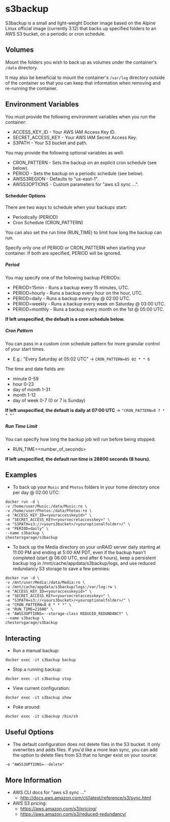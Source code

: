 # s3backup

S3backup is a small and light-weight Docker image based on the Alpine Linux official image (currently 3.12) that backs up specified folders to an AWS S3 bucket, on a periodic or cron schedule.

## Volumes

Mount the folders you wish to back up as volumes under the container's `/data` directory.

It may also be beneficial to mount the container's `/var/log` directory outside of the container so that you can keep that information when removing and re-running the container.

## Environment Variables

You must provide the following environment variables when you run the container:
- ACCESS_KEY_ID     - Your AWS IAM Access Key ID.
- SECRET_ACCESS_KEY - Your AWS IAM Secret Access Key.
- S3PATH            - Your S3 bucket and path.

You may provide the following optional variables as well:
- CRON_PATTERN - Sets the backup on an explicit cron schedule (see below).
- PERIOD       - Sets the backup on a periodic schedule (see below).
- AWSS3REGION  - Defaults to "us-east-1".
- AWSS3OPTIONS - Custom parameters for "aws s3 sync ...".

#### Scheduler Options

There are two ways to schedule when your backups start:
- Periodically (PERIOD)
- Cron Schedule (CRON_PATTERN)

You can also set the run time (RUN_TIME) to limit how long the backup can run.

Specify only one of PERIOD or CRON_PATTERN when starting your container. If both are specified, PERIOD will be ignored.

##### Period

You may specify one of the following backup PERIODs:
- PERIOD=15min   - Runs a backup every 15 minutes, UTC.
- PERIOD=hourly  - Runs a backup every hour on the hour, UTC.
- PERIOD=daily   - Runs a backup every day @ 02:00 UTC.
- PERIOD=weekly  - Runs a backup every week on Saturday @ 03:00 UTC.
- PERIOD=monthly - Runs a backup every month on the 1st @ 05:00 UTC.

**If left unspecified, the default is a cron schedule below.**

##### Cron Pattern

You can pass in a custom cron schedule pattern for more granular control of your start times.
- E.g.: "Every Saturday at 05:02 UTC" -> `CRON_PATTERN=05 02 * * 6`

The time and date fields are:
- minute         0-59
- hour           0-23
- day of month   1-31
- month          1-12
- day of week    0-7 (0 or 7 is Sunday)

**If left unspecified, the default is daily at 07:00 UTC** -> `"CRON_PATTERN=0 7 * * *"`

##### Run Time Limit

You can specify how long the backup job will run before being stopped.
- RUN_TIME=<number_of_seconds>

**If left unspecified, the default run time is 28800 seconds (8 hours).**

## Examples

- To back up your `Music` and `Photos` folders in your home directory once per day @ 02:00 UTC:

```
docker run -d \
-v /home/user/Music:/data/Music:ro \
-v /home/user/Photos:/data/Photos:ro \
-e "ACCESS_KEY_ID=<youraccesskeyid>" \
-e "SECRET_ACCESS_KEY=<yoursecretaccesskey>" \
-e "S3PATH=s3://<yours3bucket>/<youroptionalfolder>/" \
-e "PERIOD=daily" \
--name s3backup \
chestersgarage/s3backup
```

- To back up the Media directory on your unRAID server daily starting at 11:00 PM and ending at 5:00 AM PDT, even if the backup hasn't completed (start @ 06:00 UTC, end after 6 hours), keep a persistent backup log in /mnt/cache/appdata/s3backup/logs, and use reduced redundancy S3 storage to save a few pennies:

```
docker run -d \
-v /mnt/user/Media:/data/Media:ro \
-v /mnt/cache/appdata/s3backup/logs:/var/log:rw \
-e "ACCESS_KEY_ID=<youraccesskeyid>" \
-e "SECRET_ACCESS_KEY=<yoursecretaccesskey>" \
-e "S3PATH=s3://<yours3bucket>/<youroptionalfolder>/" \
-e "CRON_PATTERN=0 6 * * *" \
-e "RUN_TIME=21600" \
-e "AWSS3OPTIONS=--storage-class REDUCED_REDUNDANCY" \
--name s3backup \
chestersgarage/s3backup
```
## Interacting

- Run a manual backup:

```
docker exec -it s3backup backup
```

- Stop a running backup:

```
docker exec -it s3backup stop
```

- View current configuration:

```
docker exec -it s3backup show
```

- Poke around:

```
docker exec -it s3backup /bin/sh
```

## Useful Options

- The default configuration does not delete files in the S3 bucket. It only overwrites and adds files. If you'd like a more lean sync, you can add the option to delete files from S3 that no longer exist on your source:

```
-e "AWSS3OPTIONS=--delete"
```

## More Information

- AWS CLI docs for "aws s3 sync ..."
  - http://docs.aws.amazon.com/cli/latest/reference/s3/sync.html
- AWS S3 pricing:
  - https://aws.amazon.com/s3/pricing/
  - https://aws.amazon.com/s3/reduced-redundancy/

